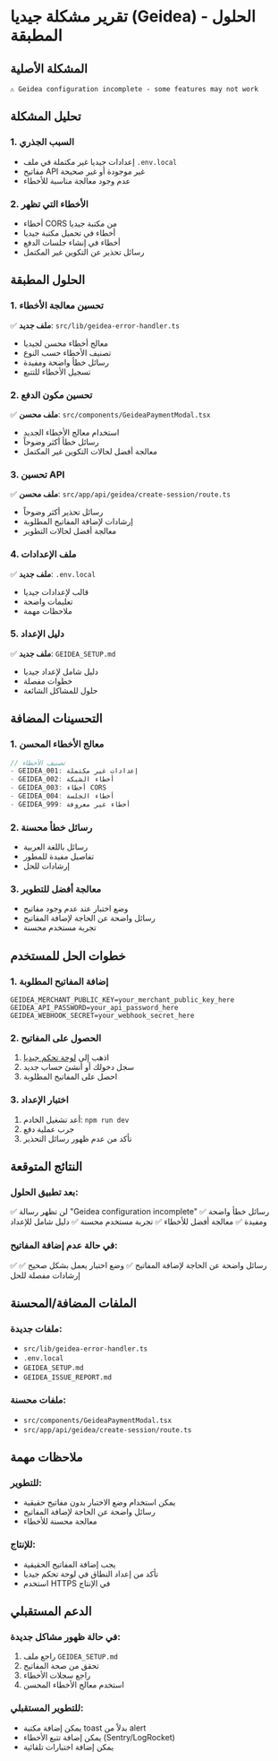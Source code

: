 # تقرير مشكلة جيديا (Geidea) - الحلول المطبقة

## المشكلة الأصلية
```
⚠️ Geidea configuration incomplete - some features may not work
```

## تحليل المشكلة

### 1. السبب الجذري
- إعدادات جيديا غير مكتملة في ملف `.env.local`
- مفاتيح API غير موجودة أو غير صحيحة
- عدم وجود معالجة مناسبة للأخطاء

### 2. الأخطاء التي تظهر
- أخطاء CORS من مكتبة جيديا
- أخطاء في تحميل مكتبة جيديا
- أخطاء في إنشاء جلسات الدفع
- رسائل تحذير عن التكوين غير المكتمل

## الحلول المطبقة

### 1. تحسين معالجة الأخطاء
✅ **ملف جديد**: `src/lib/geidea-error-handler.ts`
- معالج أخطاء محسن لجيديا
- تصنيف الأخطاء حسب النوع
- رسائل خطأ واضحة ومفيدة
- تسجيل الأخطاء للتتبع

### 2. تحسين مكون الدفع
✅ **ملف محسن**: `src/components/GeideaPaymentModal.tsx`
- استخدام معالج الأخطاء الجديد
- رسائل خطأ أكثر وضوحاً
- معالجة أفضل لحالات التكوين غير المكتمل

### 3. تحسين API
✅ **ملف محسن**: `src/app/api/geidea/create-session/route.ts`
- رسائل تحذير أكثر وضوحاً
- إرشادات لإضافة المفاتيح المطلوبة
- معالجة أفضل لحالات التطوير

### 4. ملف الإعدادات
✅ **ملف جديد**: `.env.local`
- قالب لإعدادات جيديا
- تعليمات واضحة
- ملاحظات مهمة

### 5. دليل الإعداد
✅ **ملف جديد**: `GEIDEA_SETUP.md`
- دليل شامل لإعداد جيديا
- خطوات مفصلة
- حلول للمشاكل الشائعة

## التحسينات المضافة

### 1. معالج الأخطاء المحسن
```typescript
// تصنيف الأخطاء
- GEIDEA_001: إعدادات غير مكتملة
- GEIDEA_002: أخطاء الشبكة
- GEIDEA_003: أخطاء CORS
- GEIDEA_004: أخطاء الجلسة
- GEIDEA_999: أخطاء غير معروفة
```

### 2. رسائل خطأ محسنة
- رسائل باللغة العربية
- تفاصيل مفيدة للمطور
- إرشادات للحل

### 3. معالجة أفضل للتطوير
- وضع اختبار عند عدم وجود مفاتيح
- رسائل واضحة عن الحاجة لإضافة المفاتيح
- تجربة مستخدم محسنة

## خطوات الحل للمستخدم

### 1. إضافة المفاتيح المطلوبة
```env
GEIDEA_MERCHANT_PUBLIC_KEY=your_merchant_public_key_here
GEIDEA_API_PASSWORD=your_api_password_here
GEIDEA_WEBHOOK_SECRET=your_webhook_secret_here
```

### 2. الحصول على المفاتيح
1. اذهب إلى [لوحة تحكم جيديا](https://merchant.geidea.net/)
2. سجل دخولك أو أنشئ حساب جديد
3. احصل على المفاتيح المطلوبة

### 3. اختبار الإعداد
1. أعد تشغيل الخادم: `npm run dev`
2. جرب عملية دفع
3. تأكد من عدم ظهور رسائل التحذير

## النتائج المتوقعة

### بعد تطبيق الحلول:
✅ لن تظهر رسالة "Geidea configuration incomplete"
✅ رسائل خطأ واضحة ومفيدة
✅ معالجة أفضل للأخطاء
✅ تجربة مستخدم محسنة
✅ دليل شامل للإعداد

### في حالة عدم إضافة المفاتيح:
✅ رسائل واضحة عن الحاجة لإضافة المفاتيح
✅ وضع اختبار يعمل بشكل صحيح
✅ إرشادات مفصلة للحل

## الملفات المضافة/المحسنة

### ملفات جديدة:
- `src/lib/geidea-error-handler.ts`
- `.env.local`
- `GEIDEA_SETUP.md`
- `GEIDEA_ISSUE_REPORT.md`

### ملفات محسنة:
- `src/components/GeideaPaymentModal.tsx`
- `src/app/api/geidea/create-session/route.ts`

## ملاحظات مهمة

### للتطوير:
- يمكن استخدام وضع الاختبار بدون مفاتيح حقيقية
- رسائل واضحة عن الحاجة لإضافة المفاتيح
- معالجة محسنة للأخطاء

### للإنتاج:
- يجب إضافة المفاتيح الحقيقية
- تأكد من إعداد النطاق في لوحة تحكم جيديا
- استخدم HTTPS في الإنتاج

## الدعم المستقبلي

### في حالة ظهور مشاكل جديدة:
1. راجع ملف `GEIDEA_SETUP.md`
2. تحقق من صحة المفاتيح
3. راجع سجلات الأخطاء
4. استخدم معالج الأخطاء المحسن

### للتطوير المستقبلي:
- يمكن إضافة مكتبة toast بدلاً من alert
- يمكن إضافة تتبع الأخطاء (Sentry/LogRocket)
- يمكن إضافة اختبارات تلقائية 
